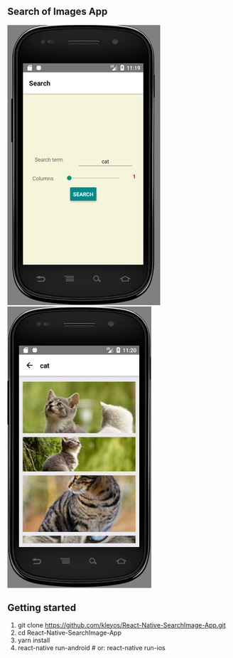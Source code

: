 ## Search of Images App
![alt](home.png)
![alt](result.png)

## Getting started
1. git clone https://github.com/kleyos/React-Native-SearchImage-App.git
2. cd React-Native-SearchImage-App
3. yarn install
4. react-native run-android # or:
	 react-native run-ios

